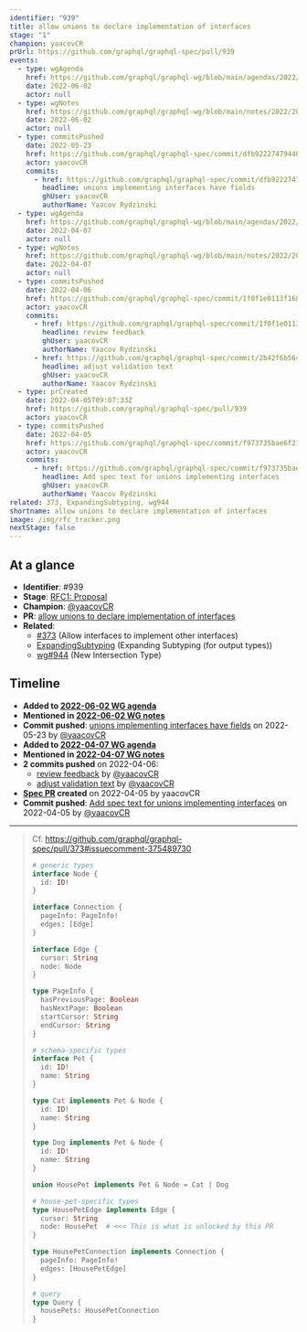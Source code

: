 ```yaml
---
identifier: "939"
title: allow unions to declare implementation of interfaces
stage: "1"
champion: yaacovCR
prUrl: https://github.com/graphql/graphql-spec/pull/939
events:
  - type: wgAgenda
    href: https://github.com/graphql/graphql-wg/blob/main/agendas/2022/2022-06-02.md
    date: 2022-06-02
    actor: null
  - type: wgNotes
    href: https://github.com/graphql/graphql-wg/blob/main/notes/2022/2022-06-02.md
    date: 2022-06-02
    actor: null
  - type: commitsPushed
    date: 2022-05-23
    href: https://github.com/graphql/graphql-spec/commit/dfb92227479440be4727ac4e0caa018d26223134
    actor: yaacovCR
    commits:
      - href: https://github.com/graphql/graphql-spec/commit/dfb92227479440be4727ac4e0caa018d26223134
        headline: unions implementing interfaces have fields
        ghUser: yaacovCR
        authorName: Yaacov Rydzinski
  - type: wgAgenda
    href: https://github.com/graphql/graphql-wg/blob/main/agendas/2022/2022-04-07.md
    date: 2022-04-07
    actor: null
  - type: wgNotes
    href: https://github.com/graphql/graphql-wg/blob/main/notes/2022/2022-04-07.md
    date: 2022-04-07
    actor: null
  - type: commitsPushed
    date: 2022-04-06
    href: https://github.com/graphql/graphql-spec/commit/1f0f1e0113f1685c362c77bc8a96cd614a401e61
    actor: yaacovCR
    commits:
      - href: https://github.com/graphql/graphql-spec/commit/1f0f1e0113f1685c362c77bc8a96cd614a401e61
        headline: review feedback
        ghUser: yaacovCR
        authorName: Yaacov Rydzinski
      - href: https://github.com/graphql/graphql-spec/commit/2b42f6b564df54bd4ef8eeb2a4a6ed92357fd3d6
        headline: adjust validation text
        ghUser: yaacovCR
        authorName: Yaacov Rydzinski
  - type: prCreated
    date: 2022-04-05T09:07:33Z
    href: https://github.com/graphql/graphql-spec/pull/939
    actor: yaacovCR
  - type: commitsPushed
    date: 2022-04-05
    href: https://github.com/graphql/graphql-spec/commit/f973735bae6f2124cb9d188d6dc241a0b24b685e
    actor: yaacovCR
    commits:
      - href: https://github.com/graphql/graphql-spec/commit/f973735bae6f2124cb9d188d6dc241a0b24b685e
        headline: Add spec text for unions implementing interfaces
        ghUser: yaacovCR
        authorName: Yaacov Rydzinski
related: 373, ExpandingSubtyping, wg944
shortname: allow unions to declare implementation of interfaces
image: /img/rfc_tracker.png
nextStage: false
---
```


## At a glance

- **Identifier**: #939
- **Stage**: [RFC1: Proposal](https://github.com/graphql/graphql-spec/blob/main/CONTRIBUTING.md#stage-1-proposal)
- **Champion**: [@yaacovCR](https://github.com/yaacovCR)
- **PR**: [allow unions to declare implementation of interfaces](https://github.com/graphql/graphql-spec/pull/939)
- **Related**:
  - [#373](/rfcs/373 "Allow interfaces to implement other interfaces / RFC3") (Allow interfaces to implement other interfaces)
  - [ExpandingSubtyping](/rfcs/ExpandingSubtyping "Expanding Subtyping (for output types) / RFC0") (Expanding Subtyping (for output types))
  - [wg#944](/rfcs/wg944 "New Intersection Type / RFC0") (New Intersection Type)

<!-- BEGIN_CUSTOM_TEXT -->



<!-- END_CUSTOM_TEXT -->

## Timeline

- **Added to [2022-06-02 WG agenda](https://github.com/graphql/graphql-wg/blob/main/agendas/2022/2022-06-02.md)**
- **Mentioned in [2022-06-02 WG notes](https://github.com/graphql/graphql-wg/blob/main/notes/2022/2022-06-02.md)**
- **Commit pushed**: [unions implementing interfaces have fields](https://github.com/graphql/graphql-spec/commit/dfb92227479440be4727ac4e0caa018d26223134) on 2022-05-23 by [@yaacovCR](https://github.com/yaacovCR)
- **Added to [2022-04-07 WG agenda](https://github.com/graphql/graphql-wg/blob/main/agendas/2022/2022-04-07.md)**
- **Mentioned in [2022-04-07 WG notes](https://github.com/graphql/graphql-wg/blob/main/notes/2022/2022-04-07.md)**
- **2 commits pushed** on 2022-04-06:
  - [review feedback](https://github.com/graphql/graphql-spec/commit/1f0f1e0113f1685c362c77bc8a96cd614a401e61) by [@yaacovCR](https://github.com/yaacovCR)
  - [adjust validation text](https://github.com/graphql/graphql-spec/commit/2b42f6b564df54bd4ef8eeb2a4a6ed92357fd3d6) by [@yaacovCR](https://github.com/yaacovCR)
- **[Spec PR](https://github.com/graphql/graphql-spec/pull/939) created** on 2022-04-05 by yaacovCR
- **Commit pushed**: [Add spec text for unions implementing interfaces](https://github.com/graphql/graphql-spec/commit/f973735bae6f2124cb9d188d6dc241a0b24b685e) on 2022-04-05 by [@yaacovCR](https://github.com/yaacovCR)

<!-- VERBATIM -->

---

> Cf. https://github.com/graphql/graphql-spec/pull/373#issuecomment-375489730
> 
> ```graphql
> # generic types
> interface Node {
>   id: ID!
> }
> 
> interface Connection {
>   pageInfo: PageInfo!
>   edges: [Edge]
> }
> 
> interface Edge {
>   cursor: String
>   node: Node
> }
> 
> type PageInfo {
>   hasPreviousPage: Boolean
>   hasNextPage: Boolean
>   startCursor: String
>   endCursor: String
> }
> 
> # schema-specific types
> interface Pet {
>   id: ID!
>   name: String
> }
> 
> type Cat implements Pet & Node {
>   id: ID!
>   name: String
> }
> 
> type Dog implements Pet & Node {
>   id: ID!
>   name: String
> }
> 
> union HousePet implements Pet & Node = Cat | Dog
> 
> # house-pet-specific types
> type HousePetEdge implements Edge {
>   cursor: String
>   node: HousePet  # <<< This is what is unlocked by this PR
> }
> 
> type HousePetConnection implements Connection {
>   pageInfo: PageInfo!
>   edges: [HousePetEdge]
> }
> 
> # query
> type Query {
>   housePets: HousePetConnection
> }
> ```
